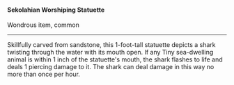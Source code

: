 #### Sekolahian Worshiping Statuette

Wondrous item, common

---

Skillfully carved from sandstone, this 1-foot-tall statuette depicts a shark twisting through the water with its mouth open. If any Tiny sea-dwelling animal is within 1 inch of the statuette's mouth, the shark flashes to life and deals 1 piercing damage to it. The shark can deal damage in this way no more than once per hour.